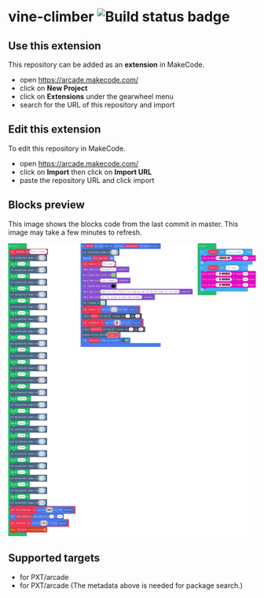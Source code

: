 # vine-climber ![Build status badge](https://github.com/nradnor/vine-climber/workflows/MakeCode/badge.svg)



## Use this extension

This repository can be added as an **extension** in MakeCode.

* open https://arcade.makecode.com/
* click on **New Project**
* click on **Extensions** under the gearwheel menu
* search for the URL of this repository and import

## Edit this extension

To edit this repository in MakeCode.

* open https://arcade.makecode.com/
* click on **Import** then click on **Import URL**
* paste the repository URL and click import

## Blocks preview

This image shows the blocks code from the last commit in master.
This image may take a few minutes to refresh.

![A rendered view of the blocks](https://github.com/nradnor/vine-climber/raw/master/.makecode/blocks.png)

## Supported targets

* for PXT/arcade
* for PXT/arcade
(The metadata above is needed for package search.)

